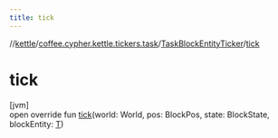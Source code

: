 ```yaml
---
title: tick
---
```

//[kettle](../../../index.html)/[coffee.cypher.kettle.tickers.task](../index.html)/[TaskBlockEntityTicker](index.html)/[tick](tick.html)



# tick



[jvm]\
open override fun [tick](tick.html)(world: World, pos: BlockPos, state: BlockState, blockEntity: [T](index.html))





